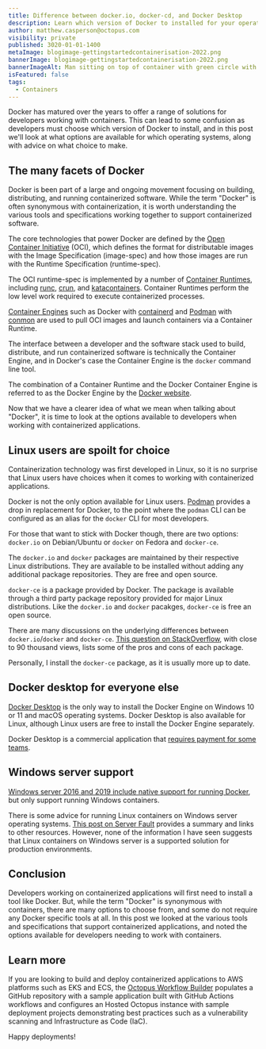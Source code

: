 ```yaml
---
title: Difference between docker.io, docker-cd, and Docker Desktop
description: Learn which version of Docker to installed for your operating system
author: matthew.casperson@octopus.com
visibility: private
published: 3020-01-01-1400
metaImage: blogimage-gettingstartedcontainerisation-2022.png
bannerImage: blogimage-gettingstartedcontainerisation-2022.png
bannerImageAlt: Man sitting on top of container with green circle with a power up icon
isFeatured: false
tags: 
  - Containers
---
```


Docker has matured over the years to offer a range of solutions for developers working with containers. This can lead to some confusion as developers must choose which version of Docker to install, and in this post we'll look at what options are available for which operating systems, along with advice on what choice to make.

## The many facets of Docker

Docker is been part of a large and ongoing movement focusing on building, distributing, and running containerized software. While the term "Docker" is often synonymous with containerization, it is worth understanding the various tools and specifications working together to support containerized software.

The core technologies that power Docker are defined by the [Open Container Initiative](https://opencontainers.org/) (OCI), which defines the format for distributable images with the Image Specification (image-spec) and how those images are run with the Runtime Specification (runtime-spec).

The OCI runtime-spec is implemented by a number of [Container Runtimes](https://developers.redhat.com/blog/2018/02/22/container-terminology-practical-introduction#container_engine), including [runc](https://github.com/opencontainers/runc), [crun](https://github.com/containers/crun), and [katacontainers](https://github.com/kata-containers/kata-containers). Container Runtimes perform the low level work required to execute containerized processes.

[Container Engines](https://developers.redhat.com/blog/2018/02/22/container-terminology-practical-introduction#container_engine) such as Docker with [containerd](https://containerd.io/) and [Podman](https://docs.podman.io/en/latest) with [conmon](https://github.com/containers/conmon) are used to pull OCI images and launch containers via a Container Runtime.

The interface between a developer and the software stack used to build, distribute, and run containerized software is technically the Container Engine, and in Docker's case the Container Engine is the `docker` command line tool.

The combination of a Container Runtime and the Docker Container Engine is referred to as the Docker Engine by the [Docker website](https://docs.docker.com/engine/).

Now that we have a clearer idea of what we mean when talking about "Docker", it is time to look at the options available to developers when working with containerized applications.

## Linux users are spoilt for choice

Containerization technology was first developed in Linux, so it is no surprise that Linux users have choices when it comes to working with containerized applications. 

Docker is not the only option available for Linux users. [Podman](https://docs.podman.io/en/latest/#) provides a drop in replacement for Docker, to the point where the `podman` CLI can be configured as an alias for the `docker` CLI for most developers.

For those that want to stick with Docker though, there are two options: `docker.io` on Debian/Ubuntu or `docker` on Fedora and `docker-ce`.

The `docker.io` and `docker` packages are maintained by their respective Linux distributions. They are available to be installed without adding any additional package repositories. They are free and open source.

`docker-ce` is a package provided by Docker. The package is available through a third party package repository provided for major Linux distributions. Like the `docker.io` and `docker` pacakges, `docker-ce` is free an open source.

There are many discussions on the underlying differences between `docker.io`/`docker` and `docker-ce`. [This question on StackOverflow](https://stackoverflow.com/questions/45023363/what-is-docker-io-in-relation-to-docker-ce-and-docker-ee-now-called-mirantis-k), with close to 90 thousand views, lists some of the pros and cons of each package.

Personally, I install the `docker-ce` package, as it is usually more up to date.

## Docker desktop for everyone else

[Docker Desktop](https://docs.docker.com/desktop/) is the only way to install the Docker Engine on Windows 10 or 11 and macOS operating systems. Docker Desktop is also available for Linux, although Linux users are free to install the Docker Engine separately.

Docker Desktop is a commercial application that [requires payment for some teams](https://docs.docker.com/subscription/#docker-desktop-license-agreement).

## Windows server support

[Windows server 2016 and 2019 include native support for running Docker](https://docs.microsoft.com/en-us/virtualization/windowscontainers/about/#the-microsoft-container-ecosystem), but only support running Windows containers.

There is some advice for running Linux containers on Windows server operating systems. [This post on Server Fault](https://serverfault.com/questions/970802/how-to-run-linux-docker-container-on-windows-server-2019/980454#980454) provides a summary and links to other resources. However, none of the information I have seen suggests that Linux containers on Windows server is a supported solution for production environments.

## Conclusion

Developers working on containerized applications will first need to install a tool like Docker. But, while the term "Docker" is synonymous with containers, there are many options to choose from, and some do not require any Docker specific tools at all. In this post we looked at the various tools and specifications that support containerized applications, and noted the options available for developers needing to work with containers.

## Learn more

If you are looking to build and deploy containerized applications to AWS platforms such as EKS and ECS, the [Octopus Workflow Builder](https://octopusworkflowbuilder.octopus.com/#/) populates a GitHub repository with a sample application built with GitHub Actions workflows and configures an Hosted Octopus instance with sample deployment projects demonstrating best practices such as a vulnerability scanning and Infrastructure as Code (IaC). 

Happy deployments! 
